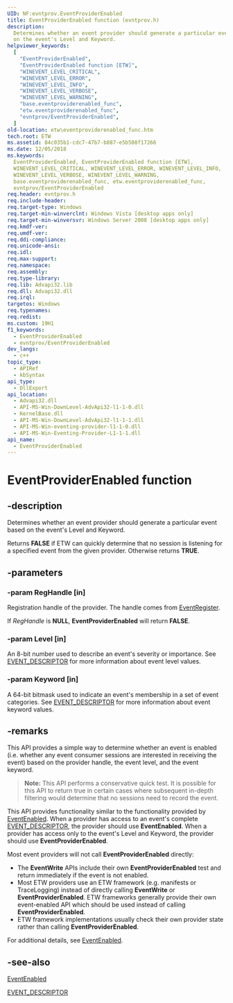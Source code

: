 ```yaml
---
UID: NF:evntprov.EventProviderEnabled
title: EventProviderEnabled function (evntprov.h)
description:
  Determines whether an event provider should generate a particular event based
  on the event's Level and Keyword.
helpviewer_keywords:
  [
    "EventProviderEnabled",
    "EventProviderEnabled function [ETW]",
    "WINEVENT_LEVEL_CRITICAL",
    "WINEVENT_LEVEL_ERROR",
    "WINEVENT_LEVEL_INFO",
    "WINEVENT_LEVEL_VERBOSE",
    "WINEVENT_LEVEL_WARNING",
    "base.eventproviderenabled_func",
    "etw.eventproviderenabled_func",
    "evntprov/EventProviderEnabled",
  ]
old-location: etw\eventproviderenabled_func.htm
tech.root: ETW
ms.assetid: 84c035b1-cdc7-47b7-b887-e5b508f17266
ms.date: 12/05/2018
ms.keywords:
  EventProviderEnabled, EventProviderEnabled function [ETW],
  WINEVENT_LEVEL_CRITICAL, WINEVENT_LEVEL_ERROR, WINEVENT_LEVEL_INFO,
  WINEVENT_LEVEL_VERBOSE, WINEVENT_LEVEL_WARNING,
  base.eventproviderenabled_func, etw.eventproviderenabled_func,
  evntprov/EventProviderEnabled
req.header: evntprov.h
req.include-header:
req.target-type: Windows
req.target-min-winverclnt: Windows Vista [desktop apps only]
req.target-min-winversvr: Windows Server 2008 [desktop apps only]
req.kmdf-ver:
req.umdf-ver:
req.ddi-compliance:
req.unicode-ansi:
req.idl:
req.max-support:
req.namespace:
req.assembly:
req.type-library:
req.lib: Advapi32.lib
req.dll: Advapi32.dll
req.irql:
targetos: Windows
req.typenames:
req.redist:
ms.custom: 19H1
f1_keywords:
  - EventProviderEnabled
  - evntprov/EventProviderEnabled
dev_langs:
  - c++
topic_type:
  - APIRef
  - kbSyntax
api_type:
  - DllExport
api_location:
  - Advapi32.dll
  - API-MS-Win-DownLevel-AdvApi32-l1-1-0.dll
  - KernelBase.dll
  - API-MS-Win-DownLevel-AdvApi32-l1-1-1.dll
  - API-MS-Win-eventing-provider-l1-1-0.dll
  - API-MS-Win-Eventing-Provider-L1-1-1.dll
api_name:
  - EventProviderEnabled
---
```


# EventProviderEnabled function

## -description

Determines whether an event provider should generate a particular event based on
the event's Level and Keyword.

Returns **FALSE** if ETW can quickly determine that no session is listening for
a specified event from the given provider. Otherwise returns **TRUE**.

## -parameters

### -param RegHandle [in]

Registration handle of the provider. The handle comes from
[EventRegister](/windows/desktop/api/evntprov/nf-evntprov-eventregister).

If _RegHandle_ is **NULL**, **EventProviderEnabled** will return **FALSE**.

### -param Level [in]

An 8-bit number used to describe an event's severity or importance. See
[EVENT_DESCRIPTOR](/windows/desktop/api/evntprov/ns-evntprov-event_descriptor)
for more information about event level values.

### -param Keyword [in]

A 64-bit bitmask used to indicate an event's membership in a set of event
categories. See
[EVENT_DESCRIPTOR](/windows/desktop/api/evntprov/ns-evntprov-event_descriptor)
for more information about event keyword values.

## -remarks

This API provides a simple way to determine whether an event is enabled (i.e.
whether any event consumer sessions are interested in receiving the event) based
on the provider handle, the event level, and the event keyword.

> **Note:** This API performs a conservative quick test. It is possible for this
> API to return true in certain cases where subsequent in-depth filtering would
> determine that no sessions need to record the event.

This API provides functionality similar to the functionality provided by
[EventEnabled](/windows/desktop/api/evntprov/nf-evntprov-eventenabled). When a
provider has access to an event's complete
[EVENT_DESCRIPTOR](/windows/desktop/api/evntprov/ns-evntprov-event_descriptor),
the provider should use **EventEnabled**. When a provider has access only to the
event's Level and Keyword, the provider should use **EventProviderEnabled**.

Most event providers will not call **EventProviderEnabled** directly:

- The **EventWrite** APIs include their own **EventProviderEnabled** test and
  return immediately if the event is not enabled.
- Most ETW providers use an ETW framework (e.g. manifests or TraceLogging)
  instead of directly calling **EventWrite** or **EventProviderEnabled**. ETW
  frameworks generally provide their own event-enabled API which should be used
  instead of calling **EventProviderEnabled**.
- ETW framework implementations usually check their own provider state rather
  than calling **EventProviderEnabled**.

For additional details, see
[EventEnabled](/windows/desktop/api/evntprov/nf-evntprov-eventenabled).

## -see-also

[EventEnabled](/windows/desktop/api/evntprov/nf-evntprov-eventenabled)

[EVENT_DESCRIPTOR](/windows/desktop/api/evntprov/ns-evntprov-event_descriptor)
